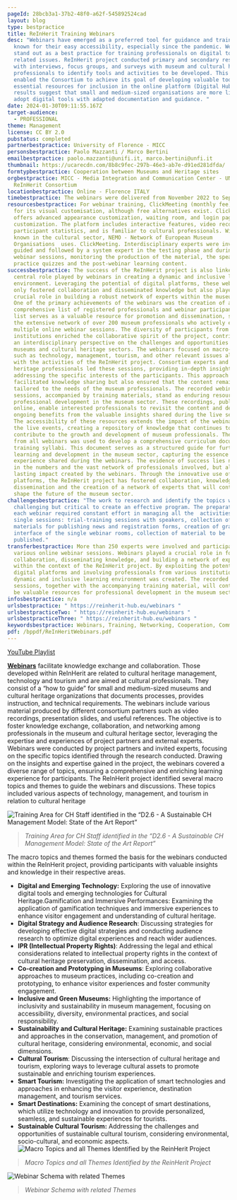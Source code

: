 ```yaml
---
pageId: 28bcb3a1-37b2-48f0-a62f-545892524cad
layout: blog
type: bestpractice
title: ReInHerit Training Webinars
desc: "Webinars have emerged as a preferred tool for guidance and training, well
  known for their easy accessibility, especially since the pandemic. Webinars
  stand out as a best practice for training professionals on digital tools and
  related issues. ReInHerit project conducted primary and secondary research
  with interviews, focus groups, and surveys with museum and cultural heritage
  professionals to identify tools and activities to be developed. This approach
  enabled the Consortium to achieve its goal of developing valuable tools and
  essential resources for inclusion in the online platform (Digital Hub). The
  results suggest that small and medium-sized organisations are more likely to
  adopt digital tools with adapted documentation and guidance. "
date: 2024-01-30T09:11:55.167Z
target-audience:
  - PROFESSIONAL
theme: Management
license: CC BY 2.0
pubstatus: completed
partnerbestpractice: University of Florence - MICC
personsbestpractice: Paolo Mazzanti / Marco Bertini
emailbestpractice: paolo.mazzanti@unifi.it, marco.bertini@unfi.it
thumbnail: https://ucarecdn.com/8b8c9fec-297b-46e3-ab7e-d91ed281dfda/
formtypbestpractice: Cooperation between Museums and Heritage sites
orgbestpractice: MICC - Media Integration and Communication Center - UNIFI /
  ReInHerit Consortium
locationbestpractice: Online - Florence ITALY
timebestpractice: The webinars were delivered from November 2022 to September 2023.
resourcesbestpractice: For webinar training, ClickMeeting (monthly fee) was used
  for its visual customisation, although free alternatives exist. ClickMeeting
  offers advanced appearance customization, waiting room, and login page
  customization. The platform includes interactive features, video recording,
  participant statistics, and is familiar to cultural professionals. Widely
  known in the cultural sector, NEMO - Network of European Museum
  Organisations  uses. ClickMeeting. Interdisciplinary experts were involved,
  guided and followed by a system expert in the testing phase and during the
  webinar sessions, monitoring the production of the material, the speakers'
  practice quizzes and the post-webinar learning content.
successbestpractice: The success of the ReInHerit project is also linked to the
  central role played by webinars in creating a dynamic and inclusive learning
  environment. Leveraging the potential of digital platforms, these webinars not
  only fostered collaboration and disseminated knowledge but also played a
  crucial role in building a robust network of experts within the museum sector.
  One of the primary achievements of the webinars was the creation of a
  comprehensive list of registered professionals and webinar participants. This
  list serves as a valuable resource for promotion and dissemination, showcasing
  the extensive network of over 200 museum professionals who actively engaged in
  multiple online webinar sessions. The diversity of participants from different
  institutions enriched the collaborative spirit of the project, contributing to
  an interdisciplinary perspective on the challenges and opportunities of the
  museums and cultural heritage sectors. The webinars focused on macro-topics
  such as technology, management, tourism, and other relevant issues aligned
  with the activities of the ReInHerit project. Consortium experts and cultural
  heritage professionals led these sessions, providing in-depth insights and
  addressing the specific interests of the participants. This approach not only
  facilitated knowledge sharing but also ensured that the content remained
  tailored to the needs of the museum professionals. The recorded webinar
  sessions, accompanied by training materials, stand as enduring resources for
  professional development in the museum sector. These recordings, published
  online, enable interested professionals to revisit the content and derive
  ongoing benefits from the valuable insights shared during the live sessions.
  The accessibility of these resources extends the impact of the webinars beyond
  the live events, creating a repository of knowledge that continues to
  contribute to the growth and development of museum professionals. The material
  from all webinars was used to develop a comprehensive curriculum document and
  training syllabi. This document serves as a structured guide for further
  learning and development in the museum sector, capturing the essence of the
  experience shared during the webinars. The evidence of success lies not only
  in the numbers and the vast network of professionals involved, but also in the
  lasting impact created by the webinars. Through the innovative use of digital
  platforms, the ReInHerit project has fostered collaboration, knowledge
  dissemination and the creation of a network of experts that will continue to
  shape the future of the museum sector.
challengesbestpractice: "The work to research and identify the topics was
  challenging but critical to create an effective program. The preparation of
  each webinar required constant effort in managing all the  activities of the
  single sessions: trial-training sessions with speakers, collection of
  materials for publishing news and registration forms, creation of graphical
  interface of the single webinar rooms, collection of material to be
  published."
transferbestpractice: More than 250 experts were involved and participated in
  various online webinar sessions. Webinars played a crucial role in fostering
  collaboration, disseminating knowledge, and building a network of experts
  within the context of the ReInHerit project. By exploiting the potential of
  digital platforms and involving professionals from various institutions, a
  dynamic and inclusive learning environment was created. The recorded webinar
  sessions, together with the accompanying training material, will continue to
  be valuable resources for professional development in the museum sector.
infosbestpractice: n/a
urlsbestpractice: " https://reinherit-hub.eu/webinars "
urlsbestpracticeTwo: " https://reinherit-hub.eu/webinars "
urlsbestpracticeThree: " https://reinherit-hub.eu/webinars "
keywordsbestpractice: Webinars, Training, Networking, Cooperation, Communication, Management
pdf: /bppdf/ReInHeritWebinars.pdf
---
```

[YouTube Playlist](https://www.youtube.com/playlist?list=PLUekJ7cIDbhwnv43Tb6Kaoj0jrLfmLUP5)

**[Webinars](https://reinherit-hub.eu/webinars)** facilitate knowledge exchange and collaboration. Those developed within ReInHerit are related to cultural heritage management, technology and tourism and are aimed at cultural professionals.  They consist of a “how to guide” for small and medium-sized museums and cultural heritage organizations that documents processes, provides instruction, and technical requirements.  The webinars include various material produced by different consortium partners such as video recordings, presentation slides, and useful references. The objective is to foster knowledge exchange, collaboration, and networking among professionals in the museum and cultural heritage sector, leveraging the expertise and experiences of project partners and external experts. Webinars were conducted by project partners and invited experts, focusing on the specific topics identified through the research conducted. Drawing on the insights and expertise gained in the project, the webinars covered a diverse range of topics, ensuring a comprehensive and enriching learning experience for participants.  The ReInHerit project identified several macro topics and themes to guide the webinars and discussions. These topics included various aspects of technology, management, and tourism in relation to cultural heritage

![Training Area for CH Staff identified in the “D2.6 - A Sustainable CH Management Model: State of the Art Report”](https://ucarecdn.com/1d3841bd-1bab-4079-bbca-3432d310b91d/-/preview/ "Training Area for CH Staff identified in the “D2.6 - A Sustainable CH Management Model: State of the Art Report”")

> *Training Area for CH Staff identified in the “D2.6 - A Sustainable CH Management Model: State of the Art Report”* 

The macro topics and themes formed the basis for the webinars conducted within the ReInHerit project, providing participants with valuable insights and knowledge in their respective areas.

* **Digital and Emerging Technology:** Exploring the use of innovative digital tools and emerging technologies for Cultural Heritage.Gamification and Immersive Performances: Examining the application of gamification techniques and immersive experiences to enhance visitor engagement and understanding of cultural heritage.
* **Digital Strategy and Audience Research**: Discussing strategies for developing effective digital strategies and conducting audience research to optimize digital experiences and reach wider audiences.
* **IPR (Intellectual Property Rights)**: Addressing the legal and ethical considerations related to intellectual property rights in the context of cultural heritage preservation, dissemination, and access.
* **Co-creation and Prototyping in Museums**: Exploring collaborative approaches to museum practices, including co-creation and prototyping, to enhance visitor experiences and foster community engagement.
* **Inclusive and Green Museums:** Highlighting the importance of inclusivity and sustainability in museum management, focusing on accessibility, diversity, environmental practices, and social responsibility.
* **Sustainability and Cultural Heritage:** Examining sustainable practices and approaches in the conservation, management, and promotion of cultural heritage, considering environmental, economic, and social dimensions.
* **Cultural Tourism**: Discussing the intersection of cultural heritage and tourism, exploring ways to leverage cultural assets to promote sustainable and enriching tourism experiences.
* **Smart Tourism:** Investigating the application of smart technologies and approaches in enhancing the visitor experience, destination management, and tourism services.
* **Smart Destinations:** Examining the concept of smart destinations, which utilize technology and innovation to provide personalized, seamless, and sustainable experiences for tourists.
* **Sustainable Cultural Tourism:** Addressing the challenges and opportunities of sustainable cultural tourism, considering environmental, socio-cultural, and economic aspects.
  ![Macro Topics and all Themes Identified by the ReinHerit Project](https://ucarecdn.com/1215b200-31d2-479a-a354-9188599c52c2/ "Macro Topics and all Themes Identified by the ReinHerit Project")

> *Macro Topics and all Themes Identified by the ReinHerit Project*

![Webinar Schema with related Themes](https://ucarecdn.com/61f2d017-eaa7-4c18-8870-f10544ef9c40/ "Webinar Schema with related Themes")

> *Webinar Schema with related Themes*